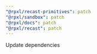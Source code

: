 ```yaml
---
"@rpxl/recast-primitives": patch
"@rpxl/sandbox": patch
"@rpxl/docs": patch
"@rpxl/recast": patch
---
```


Update dependencies
